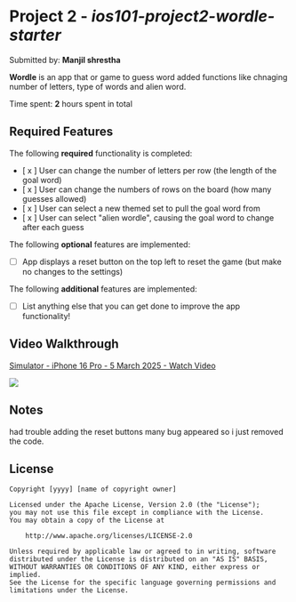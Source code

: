 
# Project 2 - *ios101-project2-wordle-starter*

Submitted by: **Manjil shrestha**

**Wordle** is an app that or game to guess word added functions like chnaging number of letters, type of words and alien word. 

Time spent: **2** hours spent in total

## Required Features

The following **required** functionality is completed:

- [ x ] User can change the number of letters per row (the length of the goal word)
- [ x ] User can change the numbers of rows on the board (how many guesses allowed)
- [ x ] User can select a new themed set to pull the goal word from
- [ x ] User can select "alien wordle", causing the goal word to change after each guess


The following **optional** features are implemented:

- [ ] App displays a reset button on the top left to reset the game (but make no changes to the settings)

The following **additional** features are implemented:

- [ ] List anything else that you can get done to improve the app functionality!

## Video Walkthrough
<div>
    <a href="https://www.loom.com/share/e772ac316cb74e9785e09004c5deb68d">
      <p>Simulator - iPhone 16 Pro - 5 March 2025 - Watch Video</p>
    </a>
    <a href="https://www.loom.com/share/e772ac316cb74e9785e09004c5deb68d">
      <img style="max-width:300px;" src="https://cdn.loom.com/sessions/thumbnails/e772ac316cb74e9785e09004c5deb68d-3d17999127c59719-full-play.gif">
    </a>
  </div>

## Notes
had trouble adding the reset buttons many bug appeared so i just removed the code.

## License

    Copyright [yyyy] [name of copyright owner]

    Licensed under the Apache License, Version 2.0 (the "License");
    you may not use this file except in compliance with the License.
    You may obtain a copy of the License at

        http://www.apache.org/licenses/LICENSE-2.0

    Unless required by applicable law or agreed to in writing, software
    distributed under the License is distributed on an "AS IS" BASIS,
    WITHOUT WARRANTIES OR CONDITIONS OF ANY KIND, either express or implied.
    See the License for the specific language governing permissions and
    limitations under the License.
